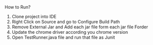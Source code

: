 How to Run?

1. Clone project into IDE
2. Right Click on Source and go to Configure Build Path
3. Remove External Jar and Add each jar file form each jar file Forder
4. Update the chrome driver according you chrome version
5. Open TestRunner.java file and run that file as Junit
